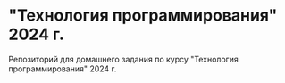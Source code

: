 # "Технология программирования" 2024 г.
Репозиторий для домашнего задания по курсу "Технология программирования" 2024 г.
